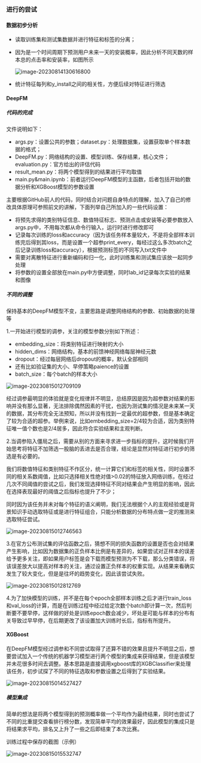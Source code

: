 ### 进行的尝试

#### 数据初步分析

- 读取训练集和测试集数据并进行特征和标签的分离；

- 因为是一个时间周期下预测用户未来一天的安装概率，因此分析不同天数的样本总的点击率和安装率，如图所示

  ![image-20230814130616800](C:\Users\Sondery\AppData\Roaming\Typora\typora-user-images\image-20230814130616800.png)

- 统计特征每列和y_install之间的相关性，方便后续对特征进行筛选

#### DeepFM

##### 代码的完成

文件说明如下：

- args.py：设置公共的参数；dataset.py：处理数据集，设置获取单个样本数据的格式；
- DeepFM.py：网络结构的设置、模型训练、保存结果，核心文件；evaluation.py：官方给出的评估代码
- result_mean.py：将两个模型得到的结果进行平均取值
- main.py&main.ipynb：前者运行DeepFM模型的主函数，后者包括开始的数据分析和XGBoost模型的参数设置

主要根据GitHub前人的代码，同时结合对问题自身特点的理解，加入了自己的修改具体原理可参照前文的讲解，下面列举自己所加入的一些代码设置：

- 将预先求得的类别特征信息、数值特征标志、预测点击或安装等必要参数放入args.py中，不用每次都从命令行输入，运行时进行修改即可
- 记录每次训练的loss和accuracy（因为该任务样本量较大，不是将全部样本训练完后得到其loss，而是设置一个超参print_every，每经过这么多次batch之后记录训练loss和accuracy），根据预测标签的不同写入txt文件中
- 需要对离散特征进行重新编码和归一化，此时训练集和测试集应该放一起同步处理
- 将参数的设置全部放在main.py中方便调整，同时lab_id记录每次实验的结果和图像

##### 不同的调整

保持基本的DeepFM模型不变，主要思路是调整网络结构的参数、初始数据的处理等

1.一开始进行模型的调参，关注的模型参数分别如下所述：

- embedding_size：将类别特征进行映射的大小
- hidden_dims：网络结构，基本的前馈神经网络每层神经元数
- dropout：经过每层网络后dropout的概率，默认全部相同
- 还有比如验证集的大小、早停策略paience的设置
- batch_size：每个batch的样本大小

![image-20230815012709109](C:\Users\Sondery\AppData\Roaming\Typora\typora-user-images\image-20230815012709109.png)

经过调参最明显的体验就是变化规律并不明显，总结原因是因为超参数对结果的影响并没有那么显著，无法排除偶然因素的干扰，也因为测试集的情况是未来某一天的数据，其分布完全无法预知，所以并没有找到一定最优的超参数，但是基本确定了较为合适的超参。举例来说，比如embedding_size=2/4较为合适，因为类别特征唯一值个数也是2/4居多，因此符合实验结果和主观判断。

2.当调参陷入僵局之后，需要从别的方面来寻求进一步指标的提升，这时候我们开始思考将特征不加筛选一股脑的丢进去是否合理，结论是显然对特征进行初步的筛选是有必要的。

我们将数值特征和类别特征不作区分，统一计算它们和标签的相关性，同时设置不同的相关系数阈值，比如只选择相关性绝对值>0.02的特征放入网络训练，在经过几次不同阈值的尝试之后，我们发现选择特征不同对结果会产生明显的影响，因此在选择表现最好的阈值之后指标也提升了不少；

同时因为该任务并未对每个特征的语义阐明，我们无法根据个人的主观经验或是背景知识手动选取特征或是进行特征组合，只能分析数据的分布特点做一定的推测来选取特征尝试。

![image-20230815012746563](C:\Users\Sondery\AppData\Roaming\Typora\typora-user-images\image-20230815012746563.png)

3.在官方公布测试集的评估函数之后，猜想不同的损失函数的设置是否也会对结果产生影响，比如因为数据集的正负样本比例是有差异的，如果尝试对正样本的误差给予更多关注，即如果用户标签是会下载而模型预测为不下载，那么分类错误，将该误差放大以提高对样本的关注，通过设置正负样本的权重实现。从结果来看确实发生了较大变化，但是是往坏的趋势变化，因此该尝试失败。

![image-20230815012812769](C:\Users\Sondery\AppData\Roaming\Typora\typora-user-images\image-20230815012812769.png)

4.为了加快模型的训练，并不是在每个epoch全部样本训练之后才进行train_loss和val_loss的计算，而是在训练过程中经过给定次数个batch即计算一次，然后判断要不要早停，这样做的好处是训练epoch数会减少，坏处是可能与样本的分布有关导致过早早停，在后期更改了该设置加大训练时长后，指标有所提升。

#### XGBoost

在DeepFM模型经过调参和不同尝试取得了还算不错的效果且提升不明显之后，想要尝试加入一个传统的机器学习模型进行两个模型的集成来获得结果，但是该模型并未花很多时间去调整。基本思路是直接调用xgboost库的XGBClassifier来处理该任务，初步试探了不同的特征选取和参数设置之后得到了实验结果。

![image-20230815014527427](C:\Users\Sondery\AppData\Roaming\Typora\typora-user-images\image-20230815014527427.png)

##### 模型集成

简单的想法是将两个模型得到的预测概率做一个平均作为最终结果，同时也尝试了不同的比重提交查看排行榜分数，发现简单平均的效果最好，因此模型的集成只是将结果求平均，排名又上升了一些之后即结束了本次比赛。

训练过程中保存的截图（示例）

![image-20230815015532747](C:\Users\Sondery\AppData\Roaming\Typora\typora-user-images\image-20230815015532747.png)









